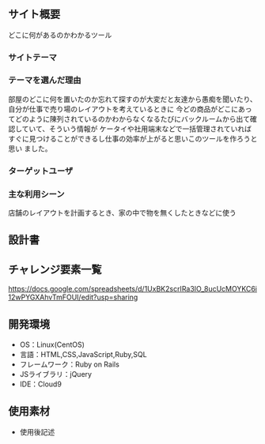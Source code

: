 # <WORDS>

## サイト概要
どこに何があるのかわかるツール

### サイトテーマ


### テーマを選んだ理由
部屋のどこに何を置いたのか忘れて探すのが大変だと友達から愚痴を聞いたり、自分が仕事で売り場のレイアウトを考えているときに
今どの商品がどこにあってどのように陳列されているのかわからなくなるたびにバックルームから出て確認していて、そういう情報が
ケータイや社用端末などで一括管理されていればすぐに見つけることができるし仕事の効率が上がると思いこのツールを作ろうと思い
ました。

### ターゲットユーザ


### 主な利用シーン
店舗のレイアウトを計画するとき、家の中で物を無くしたときなどに使う

## 設計書


## チャレンジ要素一覧
<https://docs.google.com/spreadsheets/d/1UxBK2scrIRa3IO_8ucUcMOYKC6i12wPYGXAhvTmFOUI/edit?usp=sharing>

## 開発環境
- OS：Linux(CentOS)
- 言語：HTML,CSS,JavaScript,Ruby,SQL
- フレームワーク：Ruby on Rails
- JSライブラリ：jQuery
- IDE：Cloud9

## 使用素材
- 使用後記述